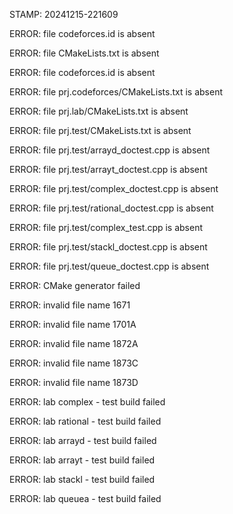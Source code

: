 STAMP: 20241215-221609
ERROR: file codeforces.id is absent
ERROR: file CMakeLists.txt is absent
ERROR: file codeforces.id is absent
ERROR: file prj.codeforces/CMakeLists.txt is absent
ERROR: file prj.lab/CMakeLists.txt is absent
ERROR: file prj.test/CMakeLists.txt is absent
ERROR: file prj.test/arrayd_doctest.cpp is absent
ERROR: file prj.test/arrayt_doctest.cpp is absent
ERROR: file prj.test/complex_doctest.cpp is absent
ERROR: file prj.test/rational_doctest.cpp is absent
ERROR: file prj.test/complex_test.cpp is absent
ERROR: file prj.test/stackl_doctest.cpp is absent
ERROR: file prj.test/queue_doctest.cpp is absent
ERROR: CMake generator failed
ERROR: invalid file name 1671
ERROR: invalid file name 1701A
ERROR: invalid file name 1872A
ERROR: invalid file name 1873C
ERROR: invalid file name 1873D
ERROR: lab complex - test build failed
ERROR: lab rational - test build failed
ERROR: lab arrayd - test build failed
ERROR: lab arrayt - test build failed
ERROR: lab stackl - test build failed
ERROR: lab queuea - test build failed
